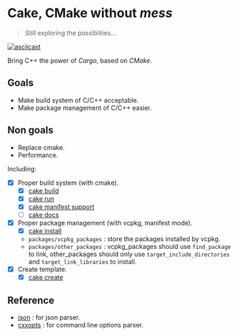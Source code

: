 # Cake, CMake without *mess*

> Still exploring the possiblities...

[![asciicast](https://asciinema.org/a/0CtIOkmDnP5f6w7cS2x0K6cqO.svg)](https://asciinema.org/a/0CtIOkmDnP5f6w7cS2x0K6cqO)

Bring C++ the power of *Cargo*, based on *CMake*.

## Goals

- Make build system of C/C++ acceptable.
- Make package management of C/C++ easier.

## Non goals

- Replace cmake.
- Performance.

Including:

- [x] Proper build system (with cmake).
  - [x] [cake build](./docs/cake_build.md)
  - [x] [cake run](./docs/cake_run.md)
  - [x] [cake manifest support](./docs/cake_manifest.md)
  - [ ] [cake docs](./docs/cake_docs.md)
- [x] Proper package management (with vcpkg, manifest mode).
  - [x] [cake install](./docs/cake_install.md)
  - `packages/vcpkg_packages` : store the packages installed by vcpkg.
  - `packages/other_packages` : vcpkg\_packages should use `find_package` to link, other\_packages should only use `target_include_directories` and `target_link_libraries` to install.
- [x] Create template.
  - [x] [cake create](./docs/cake_create.md)

## Reference

- [json](https://github.com/nlohmann/json) : for json parser.
- [cxxopts](https://github.com/jarro2783/cxxopts) : for command line options parser.
